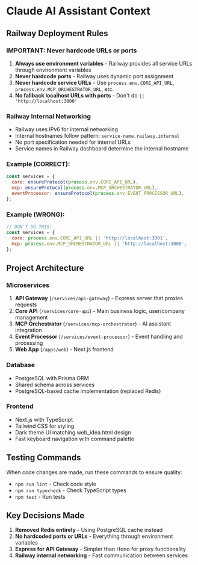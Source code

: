 # Claude AI Assistant Context

## Railway Deployment Rules

### IMPORTANT: Never hardcode URLs or ports
1. **Always use environment variables** - Railway provides all service URLs through environment variables
2. **Never hardcode ports** - Railway uses dynamic port assignment
3. **Never hardcode service URLs** - Use `process.env.CORE_API_URL`, `process.env.MCP_ORCHESTRATOR_URL`, etc.
4. **No fallback localhost URLs with ports** - Don't do `|| 'http://localhost:3000'`

### Railway Internal Networking
- Railway uses IPv6 for internal networking
- Internal hostnames follow pattern: `service-name.railway.internal`
- No port specification needed for internal URLs
- Service names in Railway dashboard determine the internal hostname

### Example (CORRECT):
```javascript
const services = {
  core: ensureProtocol(process.env.CORE_API_URL),
  mcp: ensureProtocol(process.env.MCP_ORCHESTRATOR_URL),
  eventProcessor: ensureProtocol(process.env.EVENT_PROCESSOR_URL),
};
```

### Example (WRONG):
```javascript
// DON'T DO THIS!
const services = {
  core: process.env.CORE_API_URL || 'http://localhost:3001',
  mcp: process.env.MCP_ORCHESTRATOR_URL || 'http://localhost:3000',
};
```

## Project Architecture

### Microservices
1. **API Gateway** (`/services/api-gateway`) - Express server that proxies requests
2. **Core API** (`/services/core-api`) - Main business logic, user/company management
3. **MCP Orchestrator** (`/services/mcp-orchestrator`) - AI assistant integration
4. **Event Processor** (`/services/event-processor`) - Event handling and processing
5. **Web App** (`/apps/web`) - Next.js frontend

### Database
- PostgreSQL with Prisma ORM
- Shared schema across services
- PostgreSQL-based cache implementation (replaced Redis)

### Frontend
- Next.js with TypeScript
- Tailwind CSS for styling
- Dark theme UI matching web_idea.html design
- Fast keyboard navigation with command palette

## Testing Commands
When code changes are made, run these commands to ensure quality:
- `npm run lint` - Check code style
- `npm run typecheck` - Check TypeScript types
- `npm test` - Run tests

## Key Decisions Made
1. **Removed Redis entirely** - Using PostgreSQL cache instead
2. **No hardcoded ports or URLs** - Everything through environment variables
3. **Express for API Gateway** - Simpler than Hono for proxy functionality
4. **Railway internal networking** - Fast communication between services